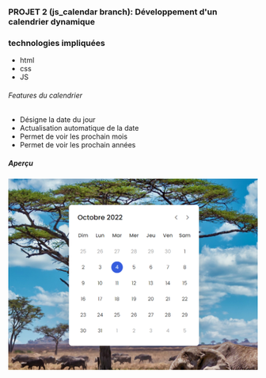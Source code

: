 ### PROJET 2 (js_calendar branch): Développement d'un calendrier dynamique

### technologies impliquées 
<ul>
    <li> html </li>
    <li> css</li>
    <li> JS</li>
</ul>

###### Features du calendrier 
<ul>
    <li>Désigne la date du jour </li>
    <li>Actualisation automatique de la date</li>
    <li>Permet de voir les prochain mois  </li>
    <li>Permet de voir les prochain années  </li>
</ul>

##### Aperçu 
<p style="display:flex;justify-content:space-between">
    <img src="assets/images/calendar1.PNG" /> 
</p>

